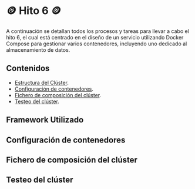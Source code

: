# :coin: Hito 6 :coin:

A continuación se detallan todos los procesos y tareas para llevar a cabo el hito 6, el cual está centrado en el diseño de un servicio utilizando Docker Compose para gestionar varios contenedores, incluyendo uno dedicado al almacenamiento de datos.

## Contenidos

- [Estructura del Clúster](#EC).
- [Configuración de contenedores](#CC).
- [Fichero de composición del clúster](#FCC).
- [Testeo del clúster](#test).


<a name="EC"></a>
## Framework Utilizado



<a name="CC"></a>
## Configuración de contenedores



<a name="FCC"></a>
## Fichero de composición del clúster



<a name="test"></a>
## Testeo del clúster

